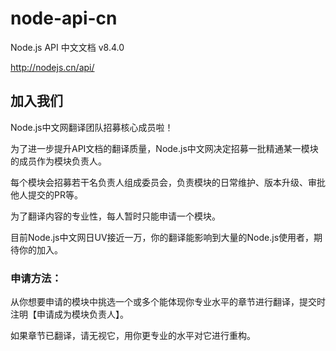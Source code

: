 # node-api-cn

Node.js API 中文文档 v8.4.0

http://nodejs.cn/api/

## 加入我们

Node.js中文网翻译团队招募核心成员啦！

为了进一步提升API文档的翻译质量，Node.js中文网决定招募一批精通某一模块的成员作为模块负责人。

每个模块会招募若干名负责人组成委员会，负责模块的日常维护、版本升级、审批他人提交的PR等。

为了翻译内容的专业性，每人暂时只能申请一个模块。

目前Node.js中文网日UV接近一万，你的翻译能影响到大量的Node.js使用者，期待你的加入。

### 申请方法：

从你想要申请的模块中挑选一个或多个能体现你专业水平的章节进行翻译，提交时注明【申请成为模块负责人】。

如果章节已翻译，请无视它，用你更专业的水平对它进行重构。
